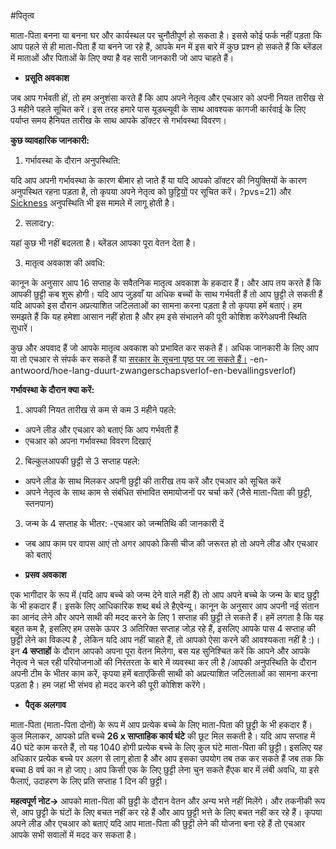 #पितृत्व

माता-पिता बनना या बनना घर और कार्यस्थल पर चुनौतीपूर्ण हो सकता है। इससे कोई फर्क नहीं पड़ता कि आप पहले से ही माता-पिता हैं या बनने जा रहे हैं, आपके मन में इस बारे में कुछ प्रश्न हो सकते हैं कि ब्लेंडल में माताओं और पिताओं के लिए क्या है वह सारी जानकारी जो आप चाहते हैं।

- **प्रसूति अवकाश**

जब आप गर्भवती हों, तो हम अनुशंसा करते हैं कि आप अपने नेतृत्व और एचआर को अपनी नियत तारीख से 3 महीने पहले सूचित करें। इस तरह हमारे पास यूडब्ल्यूवी के साथ आवश्यक कागजी कार्रवाई के लिए पर्याप्त समय हैनियत तारीख के साथ आपके डॉक्टर से गर्भावस्था विवरण।

**कुछ व्यावहारिक जानकारी:**

1. गर्भावस्था के दौरान अनुपस्थिति:

यदि आप अपनी गर्भावस्था के कारण बीमार हो जाते हैं या यदि आपको डॉक्टर की नियुक्तियों के कारण अनुपस्थित रहना पड़ता है, तो कृपया अपने नेतृत्व को [छुट्टियों](https://www.notion.so/Holidays-x-7eb8ac8f904b4e50a7c23133a7992f2c) पर सूचित करें। ?pvs=21) और [Sickness](https://www.notion.so/Sickness-absence-7de9e568d0c2452682cc14e525c2ea69?pvs=21) अनुपस्थिति भी इस मामले में लागू होती है।

2. सलादry:

यहां कुछ भी नहीं बदलता है। ब्लेंडल आपका पूरा वेतन देता है।

3. मातृत्व अवकाश की अवधि:

कानून के अनुसार आप 16 सप्ताह के सवैतनिक मातृत्व अवकाश के हकदार हैं। और आप तय करते हैं कि आपकी छुट्टी कब शुरू होगी। यदि आप जुड़वाँ या अधिक बच्चों के साथ गर्भवती हैं तो आप छुट्टी ले सकती हैं यदि आपको इस दौरान अप्रत्याशित जटिलताओं का सामना करना पड़ता है तो कृपया हमें बताएं। हम समझते हैं कि यह हमेशा आसान नहीं होता है और हम इसे संभालने की पूरी कोशिश करेंगेअपनी स्थिति सुधारें।

कुछ और अपवाद हैं जो आपके मातृत्व अवकाश को प्रभावित कर सकते हैं। अधिक जानकारी के लिए आप या तो एचआर से संपर्क कर सकते हैं या [सरकार के सूचना पृष्ठ पर जा सकते हैं।](https://www.rijksoverheid.nl/onderwerpen/zwangerschapsverlof-en-bevallingsverlof/vraag) -en-antwoord/hoe-lang-duurt-zwangerschapsverlof-en-bevallingsverlof)

**गर्भावस्था के दौरान क्या करें:**

1. आपकी नियत तारीख से कम से कम 3 महीने पहले:
- अपने लीड और एचआर को बताएं कि आप गर्भवती हैं
- एचआर को अपना गर्भावस्था विवरण दिखाएं
2. बिल्कुलआपकी छुट्टी से 3 सप्ताह पहले:
- अपने लीड के साथ मिलकर अपनी छुट्टी की तारीख तय करें और एचआर को सूचित करें
- अपने नेतृत्व के साथ काम से संबंधित संभावित समायोजनों पर चर्चा करें (जैसे माता-पिता की छुट्टी, स्तनपान)
3. जन्म के 4 सप्ताह के भीतर:
-एचआर को जन्मतिथि की जानकारी दें
- जब आप काम पर वापस आएं तो अगर आपको किसी चीज की जरूरत हो तो अपने लीड और एचआर को बताएं

- **प्रसव अवकाश**

एक भागीदार के रूप में (यदि आप बच्चे को जन्म देने वाले नहीं हैं) तो आप अपने बच्चे के जन्म के बाद छुट्टी के भी हकदार हैं। इसके लिए आधिकारिक शब्द बर्थ ले हैएवेन्यू। कानून के अनुसार आप अपनी नई संतान का आनंद लेने और अपने साथी की मदद करने के लिए 1 सप्ताह की छुट्टी ले सकते हैं। हमें लगता है कि यह बहुत कम है, इसलिए हम उसके ऊपर 3 अतिरिक्त सप्ताह जोड़ रहे हैं, इसलिए आपके पास 4 सप्ताह की छुट्टी लेने का विकल्प है , लेकिन यदि आप नहीं चाहते हैं, तो आपको ऐसा करने की आवश्यकता नहीं है :)। इन **4 सप्ताहों** के दौरान आपको अपना पूरा वेतन मिलेगा, बस यह सुनिश्चित करें कि आपने और आपके नेतृत्व ने चल रही परियोजनाओं की निरंतरता के बारे में व्यवस्था कर ली है /आपकी अनुपस्थिति के दौरान अपनी टीम के भीतर काम करें, कृपया हमें बताएंकिसी साथी को अप्रत्याशित जटिलताओं का सामना करना पड़ता है। हम जहां भी संभव हो मदद करने की पूरी कोशिश करेंगे।

- **पैतृक अलगाव**

माता-पिता (माता-पिता दोनों) के रूप में आप प्रत्येक बच्चे के लिए माता-पिता की छुट्टी के भी हकदार हैं। कुल मिलाकर, आपको प्रति बच्चे **26 x साप्ताहिक कार्य घंटे** की छूट मिल सकती है। यदि आप सप्ताह में 40 घंटे काम करते हैं, तो यह 1040 होगी प्रत्येक बच्चे के लिए कुल घंटे माता-पिता की छुट्टी। इसलिए यह अधिकार प्रत्येक बच्चे पर अलग से लागू होता है और आप इसका उपयोग तब तक कर सकते हैं जब तक कि बच्चा 8 वर्ष का न हो जाए। आप किसी एक के लिए छुट्टी लेना चुन सकते हैंएक बार में लंबी अवधि, या इसे फैलाएं, उदाहरण के लिए प्रति सप्ताह 1 दिन की छुट्टी।

**महत्वपूर्ण नोट→** आपको माता-पिता की छुट्टी के दौरान वेतन और अन्य भत्ते नहीं मिलेंगे। और तकनीकी रूप से, आप छुट्टी के घंटों के लिए बचत नहीं कर रहे हैं और आप छुट्टी भत्ते के लिए बचत नहीं कर रहे हैं। कृपया अपने लीड और एचआर को बताएं यदि आप माता-पिता की छुट्टी लेने की योजना बना रहे हैं तो एचआर आपके सभी सवालों में मदद कर सकता है।